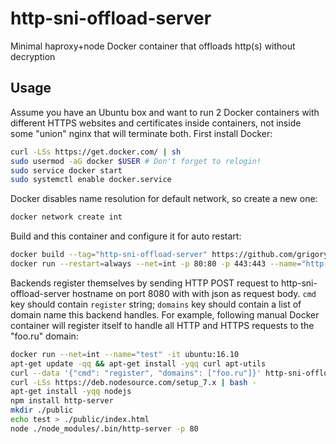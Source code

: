 # http-sni-offload-server

Minimal haproxy+node Docker container that offloads http(s) without decryption

## Usage

Assume you have an Ubuntu box and want to run 2 Docker containers with
different HTTPS websites and certificates inside containers, not inside
some "union" nginx that will terminate both. First install Docker:

```sh
curl -LSs https://get.docker.com/ | sh
sudo usermod -aG docker $USER # Don't forget to relogin!
sudo service docker start
sudo systemctl enable docker.service
```

Docker disables name resolution for default network, so create a new
one:
```sh
docker network create int
```

Build and this container and configure it for auto restart:
```sh
docker build --tag="http-sni-offload-server" https://github.com/grigoryvp/http-sni-offload-server.git
docker run --restart=always --net=int -p 80:80 -p 443:443 --name="http-sni-offload-server" -d http-sni-offload-server
```

Backends register themselves by sending HTTP POST request to
http-sni-offload-server hostname on port 8080 with with json as request
body. `cmd` key should contain `register` string; `domains` key should
contain a list of domain name this backend handles. For example, following
manual Docker container will register itself to handle all HTTP and HTTPS
requests to the "foo.ru" domain:
```sh
docker run --net=int --name="test" -it ubuntu:16.10
apt-get update -qq && apt-get install -yqq curl apt-utils
curl --data '{"cmd": "register", "domains": ["foo.ru"]}' http-sni-offload-server:8080
curl -LSs https://deb.nodesource.com/setup_7.x | bash -
apt-get install -yqq nodejs
npm install http-server
mkdir ./public
echo test > ./public/index.html
node ./node_modules/.bin/http-server -p 80
```

